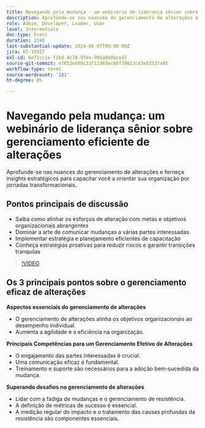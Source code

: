 ```yaml
---
title: Navegando pela mudança - um webinário de liderança sênior sobre gerenciamento eficiente de alterações
description: Aprofunde-se nas nuances do gerenciamento de alterações e forneça insights estratégicos para capacitar você a orientar sua organização por jornadas transformacionais.
role: Admin, Developer, Leader, User
level: Intermediate
doc-type: Event
duration: 3340
last-substantial-update: 2024-06-07T00:00:00Z
jira: KT-15557
exl-id: 6e71cc1e-f1bd-4c78-9fee-90ba0e0bce47
source-git-commit: ef652eb09c33f11d69ec66f70013cd3e53537a95
workflow-type: tm+mt
source-wordcount: '181'
ht-degree: 0%

---
```


# Navegando pela mudança: um webinário de liderança sênior sobre gerenciamento eficiente de alterações

Aprofunde-se nas nuances do gerenciamento de alterações e forneça insights estratégicos para capacitar você a orientar sua organização por jornadas transformacionais.

## Pontos principais de discussão

* Saiba como alinhar os esforços de alteração com metas e objetivos organizacionais abrangentes
* Dominar a arte de comunicar mudanças a várias partes interessadas
* Implementar estratégia e planejamento eficientes de capacitação
* Conheça estratégias proativas para reduzir riscos e garantir transições tranquilas

>[!VIDEO](https://video.tv.adobe.com/v/3429286/?learn=on)

## Os 3 principais pontos sobre o gerenciamento eficaz de alterações

**Aspectos essenciais do gerenciamento de alterações**

* O gerenciamento de alterações alinha os objetivos organizacionais ao desempenho individual.
* Aumenta a agilidade e a eficiência na organização.

**Principais Competências para um Gerenciamento Efetivo de Alterações**

* O engajamento das partes interessadas é crucial.
* Uma comunicação eficaz é fundamental.
* Treinamento e suporte são necessários para a adoção bem-sucedida da mudança.

**Superando desafios no gerenciamento de alterações**

* Lidar com a fadiga de mudanças e o gerenciamento de resistência.
* A definição de métricas de sucesso é essencial.
* A medição regular do impacto e o tratamento das causas profundas da resistência são componentes essenciais.

